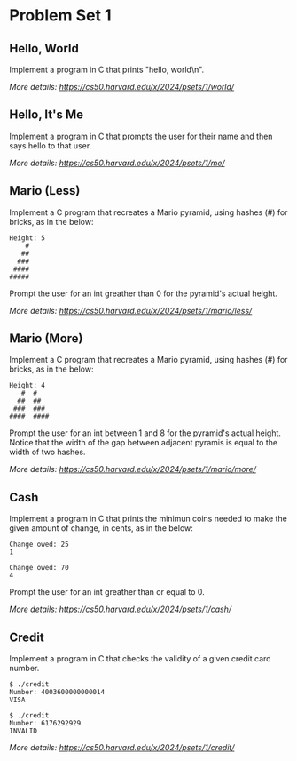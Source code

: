 # Problem Set 1

## Hello, World
Implement a program in C that prints "hello, world\n".

*More details: https://cs50.harvard.edu/x/2024/psets/1/world/*

## Hello, It's Me
Implement a program in C that prompts the user for their name and then says hello to that user.

*More details: https://cs50.harvard.edu/x/2024/psets/1/me/*

## Mario (Less)
Implement a C program that recreates a Mario pyramid, using hashes (#) for bricks, as in the below:

```
Height: 5
    #
   ##
  ###
 ####
#####
```

Prompt the user for an int greather than 0 for the pyramid's actual height.

*More details: https://cs50.harvard.edu/x/2024/psets/1/mario/less/*

## Mario (More)
Implement a C program that recreates a Mario pyramid, using hashes (#) for bricks, as in the below:

```
Height: 4
   #  #
  ##  ##
 ###  ###
####  ####
```

Prompt the user for an int between 1 and 8 for the pyramid's actual height. Notice that the width of the gap between adjacent pyramis is equal to the width of two hashes.

*More details: https://cs50.harvard.edu/x/2024/psets/1/mario/more/*

## Cash
Implement a program in C that prints the minimun coins needed to make the given amount of change, in cents, as in the below:

```
Change owed: 25
1

Change owed: 70
4
```

Prompt the user for an int greather than or equal to 0.

*More details: https://cs50.harvard.edu/x/2024/psets/1/cash/*

## Credit
Implement a program in C that checks the validity of a given credit card number.

```
$ ./credit
Number: 4003600000000014
VISA

$ ./credit
Number: 6176292929
INVALID
```

*More details: https://cs50.harvard.edu/x/2024/psets/1/credit/*